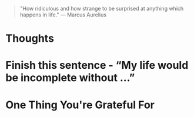 
> \"How ridiculous and how strange to be surprised at anything which happens in life.\" — Marcus Aurelius

# Thoughts

# Finish this sentence - “My life would be incomplete without …”

# One Thing You're Grateful For

